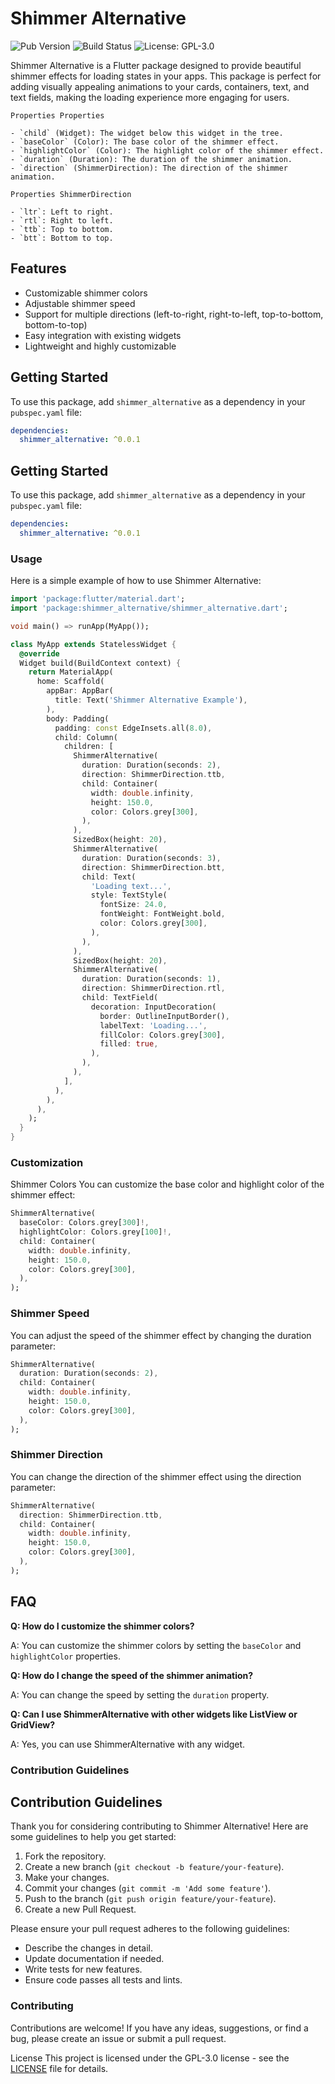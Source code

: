 # Shimmer Alternative
![Pub Version](https://img.shields.io/pub/v/shimmer_alternative)
![Build Status](https://github.com/protheeuz/shimmer-alternative/workflows/Build/badge.svg)
![License: GPL-3.0](https://img.shields.io/badge/License-GPL--3.0-blue.svg)

Shimmer Alternative is a Flutter package designed to provide beautiful shimmer effects for loading states in your apps. This package is perfect for adding visually appealing animations to your cards, containers, text, and text fields, making the loading experience more engaging for users.

```
Properties Properties

- `child` (Widget): The widget below this widget in the tree.
- `baseColor` (Color): The base color of the shimmer effect.
- `highlightColor` (Color): The highlight color of the shimmer effect.
- `duration` (Duration): The duration of the shimmer animation.
- `direction` (ShimmerDirection): The direction of the shimmer animation.

Properties ShimmerDirection

- `ltr`: Left to right.
- `rtl`: Right to left.
- `ttb`: Top to bottom.
- `btt`: Bottom to top.
```

## Features

- Customizable shimmer colors
- Adjustable shimmer speed
- Support for multiple directions (left-to-right, right-to-left, top-to-bottom, bottom-to-top)
- Easy integration with existing widgets
- Lightweight and highly customizable

## Getting Started

To use this package, add `shimmer_alternative` as a dependency in your `pubspec.yaml` file:

```yaml
dependencies:
  shimmer_alternative: ^0.0.1
```

## Getting Started

To use this package, add `shimmer_alternative` as a dependency in your `pubspec.yaml` file:

```yaml
dependencies:
  shimmer_alternative: ^0.0.1
```

### Usage
Here is a simple example of how to use Shimmer Alternative:

```dart
import 'package:flutter/material.dart';
import 'package:shimmer_alternative/shimmer_alternative.dart';

void main() => runApp(MyApp());

class MyApp extends StatelessWidget {
  @override
  Widget build(BuildContext context) {
    return MaterialApp(
      home: Scaffold(
        appBar: AppBar(
          title: Text('Shimmer Alternative Example'),
        ),
        body: Padding(
          padding: const EdgeInsets.all(8.0),
          child: Column(
            children: [
              ShimmerAlternative(
                duration: Duration(seconds: 2),
                direction: ShimmerDirection.ttb,
                child: Container(
                  width: double.infinity,
                  height: 150.0,
                  color: Colors.grey[300],
                ),
              ),
              SizedBox(height: 20),
              ShimmerAlternative(
                duration: Duration(seconds: 3),
                direction: ShimmerDirection.btt,
                child: Text(
                  'Loading text...',
                  style: TextStyle(
                    fontSize: 24.0,
                    fontWeight: FontWeight.bold,
                    color: Colors.grey[300],
                  ),
                ),
              ),
              SizedBox(height: 20),
              ShimmerAlternative(
                duration: Duration(seconds: 1),
                direction: ShimmerDirection.rtl,
                child: TextField(
                  decoration: InputDecoration(
                    border: OutlineInputBorder(),
                    labelText: 'Loading...',
                    fillColor: Colors.grey[300],
                    filled: true,
                  ),
                ),
              ),
            ],
          ),
        ),
      ),
    );
  }
}
```
### Customization
Shimmer Colors
You can customize the base color and highlight color of the shimmer effect:

```dart
ShimmerAlternative(
  baseColor: Colors.grey[300]!,
  highlightColor: Colors.grey[100]!,
  child: Container(
    width: double.infinity,
    height: 150.0,
    color: Colors.grey[300],
  ),
);
```

### Shimmer Speed
You can adjust the speed of the shimmer effect by changing the duration parameter:

```dart
ShimmerAlternative(
  duration: Duration(seconds: 2),
  child: Container(
    width: double.infinity,
    height: 150.0,
    color: Colors.grey[300],
  ),
);
```

### Shimmer Direction
You can change the direction of the shimmer effect using the direction parameter:

```dart
ShimmerAlternative(
  direction: ShimmerDirection.ttb,
  child: Container(
    width: double.infinity,
    height: 150.0,
    color: Colors.grey[300],
  ),
);
```

## FAQ

**Q: How do I customize the shimmer colors?**

A: You can customize the shimmer colors by setting the `baseColor` and `highlightColor` properties.

**Q: How do I change the speed of the shimmer animation?**

A: You can change the speed by setting the `duration` property.

**Q: Can I use ShimmerAlternative with other widgets like ListView or GridView?**

A: Yes, you can use ShimmerAlternative with any widget.


### Contribution Guidelines
## Contribution Guidelines

Thank you for considering contributing to Shimmer Alternative! Here are some guidelines to help you get started:

1. Fork the repository.
2. Create a new branch (`git checkout -b feature/your-feature`).
3. Make your changes.
4. Commit your changes (`git commit -m 'Add some feature'`).
5. Push to the branch (`git push origin feature/your-feature`).
6. Create a new Pull Request.

Please ensure your pull request adheres to the following guidelines:
- Describe the changes in detail.
- Update documentation if needed.
- Write tests for new features.
- Ensure code passes all tests and lints.

### Contributing
Contributions are welcome! If you have any ideas, suggestions, or find a bug, please create an issue or submit a pull request.

License
This project is licensed under the GPL-3.0 license - see the [LICENSE](https://github.com/protheeuz/shimmer-alternative?tab=GPL-3.0-1-ov-file#GPL-3.0-1-ov-file) file for details.